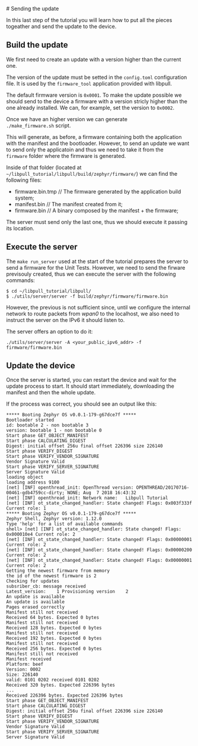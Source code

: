 # Sending the update

In this last step of the tutorial you will learn how to put all the pieces togeather and send the update to the device.

## Build the update

We first need to create an update with a version higher than the current one.

The version of the update must be setted in the `config.toml` configuration file. It is used by the `firmware_tool` application provided with libpull.

The default firmware version is `0x0001`. To make the update possible we should send to the device a firmware with a version stricly higher than the one already installed. We can, for example, set the version to `0x0002`.

Once we have an higher version we can generate `./make_firmware.sh` script.

This will generate, as before, a firmware containing both the application with the manifest and the bootloader. However, to send an update we want to send only the applicatoin and thus we need to take it from the `firmware` folder where the firmware is generated.

Inside of that folder (located at `~/libpull_tutorial/libpull/build/zephyr/firmware/`) we can find the following files:

- firmware.bin.tmp // The firmware generated by the application build system;
- manifest.bin // The manifest created from it;
- firmware.bin // A binary composed by the manifest + the firmware;

The server must send only the last one, thus we should execute it passing its location.

## Execute the server

The `make run_server` used at the start of the tutorial prepares the server to send a firmware for the Unit Tests. However, we need to send the firware previsouly created, thus we can execute the server with the following commands:

```
$ cd ~/libpull_tutorial/libpull/
$ ./utils/server/server -f build/zephyr/firmware/firmware.bin
```

However, the previous is not sufficient since, until we configure the internal network to route packets from *wpan0* to the localhost, we also need to instruct the server on the IPv6 it should listen to.

The server offers an option to do it:

```
./utils/server/server -A <your_public_ipv6_addr> -f firmware/firmware.bin
```

## Update the device

Once the server is started, you can restart the device and wait for the update process to start. It should start immediately, downloading the manifest and then the whole update.

If the process was correct, you should see an output like this:

```
***** Booting Zephyr OS v0.0.1-179-g67dce7f *****
Bootloader started
id: bootable 2 - non bootable 3
version: bootable 1 - non bootable 0
Start phase GET_OBJECT_MANIFEST
Start phase CALCULATING_DIGEST
Digest: initial offset 256u final offset 226396 size 226140
Start phase VERIFY_DIGEST
Start phase VERIFY_VENDOR_SIGNATURE
Vendor Signature Valid
Start phase VERIFY_SERVER_SIGNATURE
Server Signature Valid
loading object
loading address 9100
[net] [INF] openthread_init: OpenThread version: OPENTHREAD/20170716-00461-gdb4759cc-dirty; NONE; Aug  7 2018 16:43:32
[net] [INF] openthread_init: Network name:   Libpull Tutorial
[net] [INF] ot_state_changed_handler: State changed! Flags: 0x003f333f Current role: 1
***** Booting Zephyr OS v0.0.1-179-g67dce7f *****
Zephyr Shell, Zephyr version: 1.12.0
Type 'help' for a list of available commands
shell> [net] [INF] ot_state_changed_handler: State changed! Flags: 0x000010e4 Current role: 2
[net] [INF] ot_state_changed_handler: State changed! Flags: 0x00000001 Current role: 2
[net] [INF] ot_state_changed_handler: State changed! Flags: 0x00000200 Current role: 2
[net] [INF] ot_state_changed_handler: State changed! Flags: 0x00000001 Current role: 2
Getting the newest firmware from memory
the id of the newest firmware is 2
Checking for updates
subsriber_cb: message received
Latest_version:    1 Provisioning version    2
An update is available
An update is available
Pages erased correctly
Manifest still not received
Received 64 bytes. Expected 0 bytes
Manifest still not received
Received 128 bytes. Expected 0 bytes
Manifest still not received
Received 192 bytes. Expected 0 bytes
Manifest still not received
Received 256 bytes. Expected 0 bytes
Manifest still not received
Manifest received
Platform: beef
Version: 0002
Size: 226140
valid: 0101 0202 received 0101 0202
Received 320 bytes. Expected 226396 bytes
...
Received 226396 bytes. Expected 226396 bytes
Start phase GET_OBJECT_MANIFEST
Start phase CALCULATING_DIGEST
Digest: initial offset 256u final offset 226396 size 226140
Start phase VERIFY_DIGEST
Start phase VERIFY_VENDOR_SIGNATURE
Vendor Signature Valid
Start phase VERIFY_SERVER_SIGNATURE
Server Signature Valid
```



